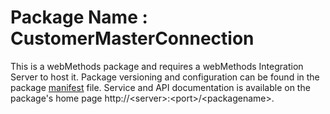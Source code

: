 # Package Name : CustomerMasterConnection
This is a webMethods package and requires a webMethods Integration Server to host it. Package versioning and configuration can be found in the package [manifest](./CustomerMasterConnection/manifest.v3) file. Service and API documentation is available on the package's home page http://&lt;server&gt;:&lt;port&gt;/&lt;packagename>.
